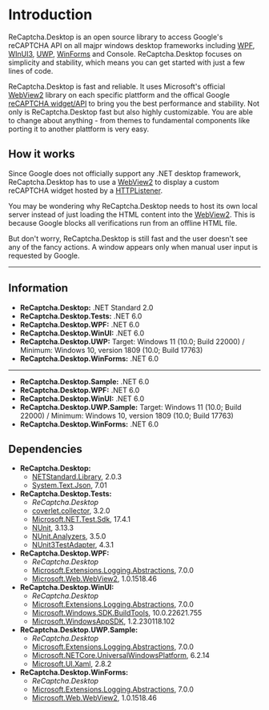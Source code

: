 # Introduction
ReCaptcha.Desktop is an open source library to access Google's reCAPTCHA API on all majpr windows desktop frameworks including [WPF](https://learn.microsoft.com/en-us/dotnet/desktop/wpf), [WInUI3](https://learn.microsoft.com/en-us/windows/apps/winui/winui3/), [UWP](https://learn.microsoft.com/windows/uwp/), [WinForms](https://learn.microsoft.com/en-us/dotnet/desktop/winforms) and Console. ReCaptcha.Desktop focuses on simplicity and stability, which means you can get started with just a few lines of code.

ReCaptcha.Desktop is fast and reliable. It uses Microsoft's official [WebView2](https://learn.microsoft.com/en-us/microsoft-edge/webview2/) library on each specific plattform and the offical Google [reCAPTCHA widget/API](https://www.google.com/recaptcha/about/) to bring you the best performance and stability. Not only is ReCaptcha.Desktop fast but also highly customizable. You are able to change about anything - from themes to fundamental components like porting it to another plattform is very easy.

## How it works
Since Google does not officially support any .NET desktop framework, ReCaptcha.Desktop has to use a [WebView2](https://learn.microsoft.com/en-us/microsoft-edge/webview2/) to display a custom reCAPTCHA widget hosted by a [HTTPListener](https://learn.microsoft.com/en-us/dotnet/api/system.net.httplistener).

You may be wondering why ReCaptcha.Desktop needs to host its own local server instead of just loading the HTML content into the [WebView2](https://learn.microsoft.com/en-us/microsoft-edge/webview2/). This is because Google blocks all verifications run from an offline HTML file.

But don't worry, ReCaptcha.Desktop is still fast and the user doesn't see any of the fancy actions. A window appears only when manual user input is requested by Google.

---

## Information
- **ReCaptcha.Desktop:** .NET Standard 2.0
- **ReCaptcha.Desktop.Tests:** .NET 6.0
- **ReCaptcha.Desktop.WPF:** .NET 6.0
- **ReCaptcha.Desktop.WinUI:** .NET 6.0
- **ReCaptcha.Desktop.UWP:** Target: Windows 11 (10.0; Build 22000) / Minimum: Windows 10, version 1809 (10.0; Build 17763)
- **ReCaptcha.Desktop.WinForms:** .NET 6.0
---
- **ReCaptcha.Desktop.Sample:** .NET 6.0
- **ReCaptcha.Desktop.WPF:** .NET 6.0
- **ReCaptcha.Desktop.WinUI:** .NET 6.0
- **ReCaptcha.Desktop.UWP.Sample:** Target: Windows 11 (10.0; Build 22000) / Minimum: Windows 10, version 1809 (10.0; Build 17763)
- **ReCaptcha.Desktop.WinForms:** .NET 6.0

## Dependencies
- **ReCaptcha.Desktop:**
    - [NETStandard.Library](https://www.nuget.org/packages/NETStandard.Library/), 2.0.3
    - [System.Text.Json](https://www.nuget.org/packages/System.Text.Json/), 7.01
- **ReCaptcha.Desktop.Tests:**
    - _ReCaptcha.Desktop_
    - [coverlet.collector](https://www.nuget.org/packages/coverlet.collector), 3.2.0
    - [Microsoft.NET.Test.Sdk](https://www.nuget.org/packages/Microsoft.NET.Test.Sdk), 17.4.1
    - [NUnit](https://www.nuget.org/packages/NUnit/), 3.13.3
    - [NUnit.Analyzers](https://www.nuget.org/packages/NUnit.Analyzers), 3.5.0
    - [NUnit3TestAdapter](https://www.nuget.org/packages/NUnit3TestAdapter), 4.3.1
- **ReCaptcha.Desktop.WPF:**
    - _ReCaptcha.Desktop_
    - [Microsoft.Extensions.Logging.Abstractions](https://www.nuget.org/packages/Microsoft.Extensions.Logging.Abstractions), 7.0.0
    - [Microsoft.Web.WebView2](https://www.nuget.org/packages/Microsoft.Web.WebView2), 1.0.1518.46
- **ReCaptcha.Desktop.WinUI:**
    - _ReCaptcha.Desktop_
    - [Microsoft.Extensions.Logging.Abstractions](https://www.nuget.org/packages/Microsoft.Extensions.Logging.Abstractions), 7.0.0
    - [Microsoft.Windows.SDK.BuildTools](https://www.nuget.org/packages/Microsoft.Windows.SDK.BuildTools), 10.0.22621.755
    - [Microsoft.WindowsAppSDK](https://www.nuget.org/packages/Microsoft.WindowsAppSDK), 1.2.230118.102
- **ReCaptcha.Desktop.UWP.Sample:**
    - _ReCaptcha.Desktop_
    - [Microsoft.Extensions.Logging.Abstractions](https://www.nuget.org/packages/Microsoft.Extensions.Logging.Abstractions), 7.0.0
    - [Microsoft.NETCore.UniversalWindowsPlatform](https://www.nuget.org/packages/Microsoft.NETCore.UniversalWindowsPlatform), 6.2.14
    - [Microsoft.UI.Xaml](https://www.nuget.org/packages/Microsoft.UI.Xaml), 2.8.2
- **ReCaptcha.Desktop.WinForms:**
    - _ReCaptcha.Desktop_
    - [Microsoft.Extensions.Logging.Abstractions](https://www.nuget.org/packages/Microsoft.Extensions.Logging.Abstractions), 7.0.0
    - [Microsoft.Web.WebView2](https://www.nuget.org/packages/Microsoft.Web.WebView2), 1.0.1518.46